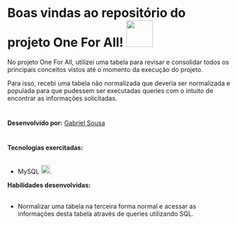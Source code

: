 # Boas vindas ao repositório do projeto One For All! <img src="https://cdn.jsdelivr.net/gh/devicons/devicon/icons/mysql/mysql-original-wordmark.svg" width="60" height="60"/>

No projeto One For All, utilizei uma tabela para revisar e consolidar todos os principais conceitos vistos até o momento da execução do projeto.

Para isso, recebi uma tabela não normalizada que deveria ser normalizada e populada para que pudessem ser executadas queries com o intuito de encontrar as informações solicitadas.
 #

<strong>Desenvolvido por:</strong> [Gabriel Sousa](https://www.linkedin.com/in/gabriel-dev-biotec/)</br>
#

<summary><strong>Tecnologias exercitadas:</strong></summary><br />
  
 * MySQL <img src="https://cdn.jsdelivr.net/gh/devicons/devicon/icons/mysql/mysql-original.svg" width="20" height="20"/>.
 
 <summary><strong>Habilidades desenvolvidas:</strong></summary><br />

 * Normalizar uma tabela na terceira forma normal e acessar as informações desta tabela através de queries utilizando SQL.
